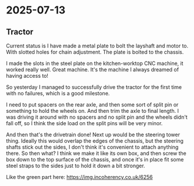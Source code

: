 # 2025-07-13

## Tractor

Current status is I have made a metal plate to bolt the layshaft and motor to. With slotted holes for chain
adjustment. The plate is bolted to the chassis.

I made the slots in the steel plate on the kitchen-worktop CNC machine, it worked really well. Great machine.
It's the machine I always dreamed of having access to!

So yesterday I managed to successfully drive the tractor for the first time with no failures, which is a good
milestone.

I need to put spacers on the rear axle, and then some sort of split pin or something to hold the wheels on.
And then trim the axle to final length.
I was driving it around with no spacers and no split pin and the wheels didn't fall off, so I think the
side load on the split pins will be very minor.

And then that's the drivetrain done! Next up would be the steering tower thing. Ideally this would overlap
the edges of the chassis, but the steering shafts stick out the sides, I don't think it's convenient
to attach anything there. So then what? I think we make it like its own box, and then screw the box down to
the top surface of the chassis, and once it's in place fit some steel straps to the sides just to hold it down
a bit stronger.

Like the green part here: https://img.incoherency.co.uk/6256
